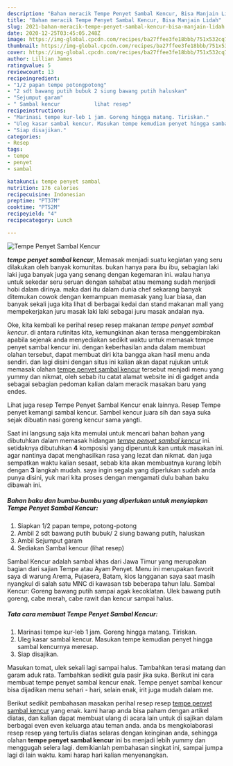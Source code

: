 ```yaml
---
description: "Bahan meracik Tempe Penyet Sambal Kencur, Bisa Manjain Lidah"
title: "Bahan meracik Tempe Penyet Sambal Kencur, Bisa Manjain Lidah"
slug: 2021-bahan-meracik-tempe-penyet-sambal-kencur-bisa-manjain-lidah
date: 2020-12-25T03:45:05.248Z
image: https://img-global.cpcdn.com/recipes/ba27ffee3fe18bbb/751x532cq70/tempe-penyet-sambal-kencur-foto-resep-utama.jpg
thumbnail: https://img-global.cpcdn.com/recipes/ba27ffee3fe18bbb/751x532cq70/tempe-penyet-sambal-kencur-foto-resep-utama.jpg
cover: https://img-global.cpcdn.com/recipes/ba27ffee3fe18bbb/751x532cq70/tempe-penyet-sambal-kencur-foto-resep-utama.jpg
author: Lillian James
ratingvalue: 5
reviewcount: 13
recipeingredient:
- "1/2 papan tempe potongpotong"
- "2 sdt bawang putih bubuk 2 siung bawang putih haluskan"
- "Sejumput garam"
- " Sambal kencur           lihat resep"
recipeinstructions:
- "Marinasi tempe kur-leb 1 jam. Goreng hingga matang. Tiriskan."
- "Uleg kasar sambal kencur. Masukan tempe kemudian penyet hingga sambal kencurnya meresap."
- "Siap disajikan."
categories:
- Resep
tags:
- tempe
- penyet
- sambal

katakunci: tempe penyet sambal 
nutrition: 176 calories
recipecuisine: Indonesian
preptime: "PT37M"
cooktime: "PT52M"
recipeyield: "4"
recipecategory: Lunch

---
```



![Tempe Penyet Sambal Kencur](https://img-global.cpcdn.com/recipes/ba27ffee3fe18bbb/751x532cq70/tempe-penyet-sambal-kencur-foto-resep-utama.jpg)

<b><i>tempe penyet sambal kencur</i></b>, Memasak menjadi suatu kegiatan yang seru dilakukan oleh banyak komunitas. bukan hanya para ibu ibu, sebagian laki laki juga banyak juga yang senang dengan kegemaran ini. walau hanya untuk sekedar seru seruan dengan sahabat atau memang sudah menjadi hobi dalam dirinya. maka dari itu dalam dunia chef sekarang banyak ditemukan cowok dengan kemampuan memasak yang luar biasa, dan banyak sekali juga kita lihat di berbagai kedai dan stand makanan mall yang mempekerjakan juru masak laki laki sebagai juru masak andalan nya.

Oke, kita kembali ke perihal resep resep makanan <i>tempe penyet sambal kencur</i>. di antara rutinitas kita, kemungkinan akan terasa menggembirakan apabila sejenak anda menyediakan sedikit waktu untuk memasak tempe penyet sambal kencur ini. dengan keberhasilan anda dalam membuat olahan tersebut, dapat membuat diri kita bangga akan hasil menu anda sendiri. dan lagi disini dengan situs ini kalian akan dapat rujukan untuk memasak olahan <u>tempe penyet sambal kencur</u> tersebut menjadi menu yang yummy dan nikmat, oleh sebab itu catat alamat website ini di gadget anda sebagai sebagian pedoman kalian dalam meracik masakan baru yang endes.

Lihat juga resep Tempe Penyet Sambal Kencur enak lainnya. Resep Tempe penyet kemangi sambal kencur. Sambel kencur juara sih dan saya suka sejak dibuatin nasi goreng kencur sama yangti.


Saat ini langsung saja kita memulai untuk mencari bahan bahan yang dibutuhkan dalam memasak hidangan <u><i>tempe penyet sambal kencur</i></u> ini. setidaknya dibutuhkan <b>4</b> komposisi yang diperuntuk kan untuk masakan ini. agar nantinya dapat menghasilkan rasa yang lezat dan nikmat. dan juga sempatkan waktu kalian sesaat, sebab kita akan membuatnya kurang lebih dengan <b>3</b> langkah mudah. saya ingin segala yang diperlukan sudah anda punya disini, yuk mari kita proses dengan mengamati dulu bahan baku dibawah ini.

<!--inarticleads1-->

##### Bahan baku dan bumbu-bumbu yang diperlukan untuk menyiapkan Tempe Penyet Sambal Kencur:

1. Siapkan 1/2 papan tempe, potong-potong
1. Ambil 2 sdt bawang putih bubuk/ 2 siung bawang putih, haluskan
1. Ambil Sejumput garam
1. Sediakan  Sambal kencur           (lihat resep)


Sambal Kencur adalah sambal khas dari Jawa Timur yang merupakan bagian dari sajian Tempe atau Ayam Penyet. Menu ini merupakan favorit saya di warung Arema, Pujasera, Batam, kios langganan saya saat masih nyangkul di salah satu MNC di kawasan tsb beberapa tahun lalu. Sambal Kencur: Goreng bawang putih sampai agak kecoklatan. Ulek bawang putih goreng, cabe merah, cabe rawit dan kencur sampai halus. 

<!--inarticleads2-->

##### Tata cara membuat Tempe Penyet Sambal Kencur:

1. Marinasi tempe kur-leb 1 jam. Goreng hingga matang. Tiriskan.
1. Uleg kasar sambal kencur. Masukan tempe kemudian penyet hingga sambal kencurnya meresap.
1. Siap disajikan.


Masukan tomat, ulek sekali lagi sampai halus. Tambahkan terasi matang dan garam aduk rata. Tambahkan sedikit gula pasir jika suka. Berikut ini cara membuat tempe penyet sambal kencur enak. Tempe penyet sambal kencur bisa dijadikan menu sehari - hari, selain enak, irit juga mudah dalam me. 

Berikut sedikit pembahasan masakan perihal resep resep <u>tempe penyet sambal kencur</u> yang enak. kami harap anda bisa paham dengan artikel diatas, dan kalian dapat membuat ulang di acara lain untuk di sajikan dalam berbagai even even keluarga atau teman anda. anda bs mengkolaborasi resep resep yang tertulis diatas selaras dengan keinginan anda, sehingga olahan <b>tempe penyet sambal kencur</b> ini bs menjadi lebih yummy dan menggugah selera lagi. demikianlah pembahasan singkat ini, sampai jumpa lagi di lain waktu. kami harap hari kalian menyenangkan.
